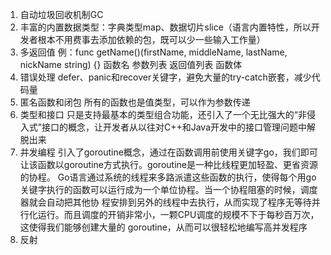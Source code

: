 1. 自动垃圾回收机制GC
2. 丰富的内置数据类型：字典类型map、数据切片slice（语言内置特性，所以开发者根本不用费事去添加依赖的包，既可以少一些输入工作量）
3. 多返回值 例：func getName()(firstName, middleName, lastName, nickName string) {} 函数名 参数列表 返回值列表 函数体
4. 错误处理 defer、panic和recover关键字，避免大量的try-catch嵌套，减少代码量
5. 匿名函数和闭包 所有的函数也是值类型，可以作为参数传递
6. 类型和接口 只是支持最基本的类型组合功能，还引入了一个无比强大的“非侵入式”接口的概念，让开发者从以往对C++和Java开发中的接口管理问题中解脱出来
7. 并发编程 引入了goroutine概念，通过在函数调用前使用关键字go，我们即可让该函数以goroutine方式执行。goroutine是一种比线程更加轻盈、更省资源的协程。
    Go语言通过系统的线程来多路派遣这些函数的执行，使得每个用go关键字执行的函数可以运行成为一个单位协程。当一个协程阻塞的时候，调度器就会自动把其他协
    程安排到另外的线程中去执行，从而实现了程序无等待并行化运行。而且调度的开销非常小，一颗CPU调度的规模不下于每秒百万次，这使得我们能够创建大量的
    goroutine，从而可以很轻松地编写高并发程序
8. 反射 
